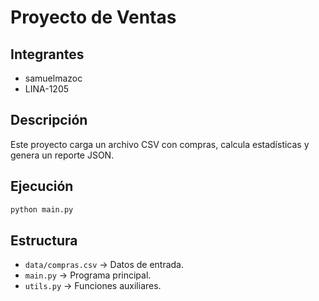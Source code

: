 # Proyecto de Ventas

## Integrantes
- samuelmazoc
- LINA-1205

## Descripción
Este proyecto carga un archivo CSV con compras, calcula estadísticas y genera un reporte JSON.

## Ejecución
```bash
python main.py
```

## Estructura
- `data/compras.csv` → Datos de entrada.
- `main.py` → Programa principal.
- `utils.py` → Funciones auxiliares.
